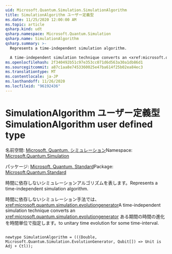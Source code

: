 ```yaml
---
uid: Microsoft.Quantum.Simulation.SimulationAlgorithm
title: SimulationAlgorithm ユーザー定義型
ms.date: 11/25/2020 12:00:00 AM
ms.topic: article
qsharp.kind: udt
qsharp.namespace: Microsoft.Quantum.Simulation
qsharp.name: SimulationAlgorithm
qsharp.summary: >-
  Represents a time-independent simulation algorithm.

  A time-independent simulation technique converts an <xref:microsoft.quantum.simulation.evolutiongenerator> to unitary time evolution for some time-interval.
ms.openlocfilehash: 2f340492b51c97e353cc071d6d563a30a1db86d1
ms.sourcegitcommit: a87c1aa8e7453360025e47ba614f25b02ea84ec3
ms.translationtype: MT
ms.contentlocale: ja-JP
ms.lasthandoff: 11/26/2020
ms.locfileid: "96192436"
---
```

# <a name="simulationalgorithm-user-defined-type"></a><span data-ttu-id="28815-102">SimulationAlgorithm ユーザー定義型</span><span class="sxs-lookup"><span data-stu-id="28815-102">SimulationAlgorithm user defined type</span></span>

<span data-ttu-id="28815-103">名前空間: [Microsoft. Quantum. シミュレーション](xref:Microsoft.Quantum.Simulation)</span><span class="sxs-lookup"><span data-stu-id="28815-103">Namespace: [Microsoft.Quantum.Simulation](xref:Microsoft.Quantum.Simulation)</span></span>

<span data-ttu-id="28815-104">パッケージ: [Microsoft. Quantum. Standard](https://nuget.org/packages/Microsoft.Quantum.Standard)</span><span class="sxs-lookup"><span data-stu-id="28815-104">Package: [Microsoft.Quantum.Standard](https://nuget.org/packages/Microsoft.Quantum.Standard)</span></span>


<span data-ttu-id="28815-105">時間に依存しないシミュレーションアルゴリズムを表します。</span><span class="sxs-lookup"><span data-stu-id="28815-105">Represents a time-independent simulation algorithm.</span></span>

<span data-ttu-id="28815-106">時間に依存しないシミュレーション手法では、 <xref:microsoft.quantum.simulation.evolutiongenerator></span><span class="sxs-lookup"><span data-stu-id="28815-106">A time-independent simulation technique converts an <xref:microsoft.quantum.simulation.evolutiongenerator></span></span>
<span data-ttu-id="28815-107">ある期間の時間の進化を時間単位で指定します。</span><span class="sxs-lookup"><span data-stu-id="28815-107">to unitary time evolution for some time-interval.</span></span>

```qsharp

newtype SimulationAlgorithm = (((Double, Microsoft.Quantum.Simulation.EvolutionGenerator, Qubit[]) => Unit is Adj + Ctl));
```

